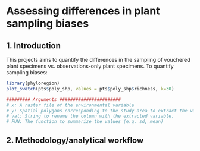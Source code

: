 # Assessing differences in plant sampling biases
## 1. Introduction
This projects aims to quantify the differences in the sampling
of vouchered plant specimens vs. observations-only plant
specimens.
To quantify sampling biases:
```r
library(phyloregion)
plot_swatch(pts$poly_shp, values = pts$poly_shp$richness, k=30)

######### Arguments #######################
# x: A raster file of the environmental variable
# y: Spatial polygons corresponding to the study area to extract the variable.
# val: String to rename the column with the extracted variable.
# FUN: The function to summarize the values (e.g. sd, mean)
```

## 2. Methodology/analytical workflow

